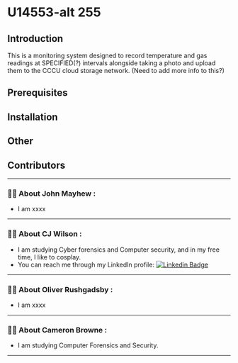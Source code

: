 
# **U14553-alt 255**

## Introduction
This is a monitoring system designed to record temperature and gas readings at SPECIFIED(?) intervals alongside taking a photo and upload them to the CCCU cloud storage network. (Need to add more info to this?)

## Prerequisites

## Installation 

## Other

## Contributors
---

### :man_technologist: About John Mayhew :

- I am xxxx

---

### :woman_technologist: About CJ Wilson :


-	I am studying Cyber forensics and Computer security, and in my free time, I like to cosplay.
-	You can reach me through my LinkedIn profile: [![Linkedin Badge](https://img.shields.io/badge/-CJ-blue?style=flat&logo=Linkedin&logoColor=white)](https://www.linkedin.com/in/claricejessicawilson/)

---

### :man_technologist: About Oliver Rushgadsby :

- I am xxxx

---

### :woman_technologist: About Cameron Browne :

- I am studying Computer Forensics and Security. 

---
